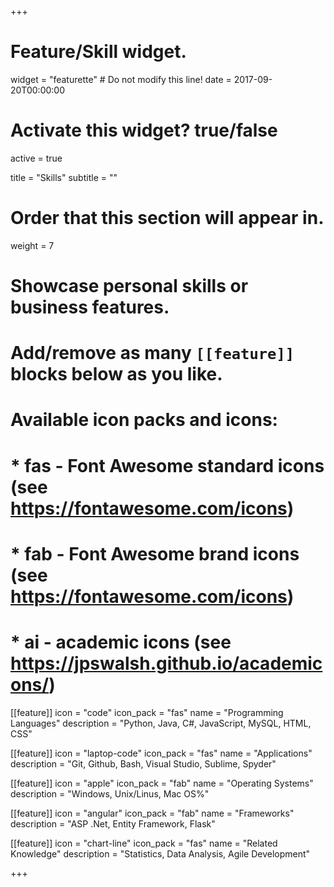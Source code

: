 +++
# Feature/Skill widget.
widget = "featurette"  # Do not modify this line!
date = 2017-09-20T00:00:00

# Activate this widget? true/false
active = true

title = "Skills"
subtitle = ""

# Order that this section will appear in.
weight = 7

# Showcase personal skills or business features.
#
# Add/remove as many `[[feature]]` blocks below as you like.
#
# Available icon packs and icons:
# * fas - Font Awesome standard icons (see https://fontawesome.com/icons)
# * fab - Font Awesome brand icons (see https://fontawesome.com/icons)
# * ai - academic icons (see https://jpswalsh.github.io/academicons/)

[[feature]]
  icon = "code"
  icon_pack = "fas"
  name = "Programming Languages"
  description = "Python, Java, C#, JavaScript, MySQL, HTML, CSS"

[[feature]]
  icon = "laptop-code"
  icon_pack = "fas"
  name = "Applications"
  description = "Git, Github, Bash, Visual Studio, Sublime, Spyder"  

[[feature]]
  icon = "apple"
  icon_pack = "fab"
  name = "Operating Systems"
  description = "Windows, Unix/Linus, Mac OS%"  

[[feature]]
  icon = "angular"
  icon_pack = "fab"
  name = "Frameworks"
  description = "ASP .Net, Entity Framework, Flask"

[[feature]]
  icon = "chart-line"
  icon_pack = "fas"
  name = "Related Knowledge"
  description = "Statistics, Data Analysis, Agile Development"

+++
